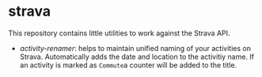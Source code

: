# strava

This repository contains little utilities to work against the Strava API.

 * _activity-renamer_: helps to maintain unified naming of your activities on Strava. Automatically adds the date and location to the activitiy name. If an activity is marked as ```Commute```a counter will be added to the title.
